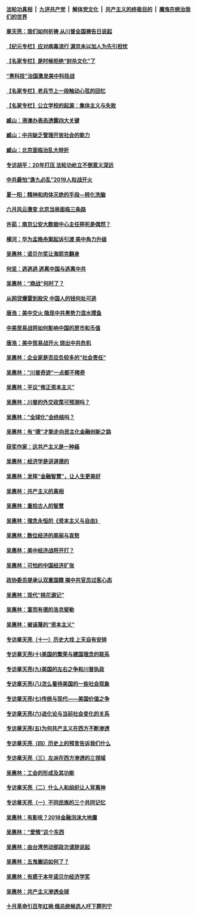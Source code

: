 ####  [法轮功真相](../../../../basic/blob/master/README.md?t=07021802) &nbsp;|&nbsp; [九评共产党](../../../../9ping.md/blob/master/README.md?t=07021802) &nbsp;|&nbsp; [解体党文化](../../../../jtdwh.md/blob/master/README.md?t=07021802)  &nbsp;|&nbsp; [共产主义的终极目的](../../../../gczydzjmd.md/blob/master/README.md?t=07021802) &nbsp;|&nbsp; [魔鬼在统治我们的世界](../../../../mgztzwmdsj.md/blob/master/README.md?t=07021802) 

#### [章天亮：我们如何祈祷 从川普全国祷告日说起](../pages/nsc423/n11944627.md?t=07021802) 

#### [【纪元专栏】应对病毒流行 渥京未以加人为先引担忧](../pages/nsc423/n11875714.md?t=07021802) 

#### [【名家专栏】是时候拒绝“封杀文化”了](../pages/nsc423/n11814093.md?t=07021802) 

#### [“黑科技”治国激发美中科技战](../pages/nsc423/n11638056.md?t=07021802) 

#### [【名家专栏】老兵节上一段触动心弦的回忆](../pages/nsc423/n11646016.md?t=07021802) 

#### [【名家专栏】公立学校的起源：集体主义与失败](../pages/nsc423/n11601833.md?t=07021802) 

#### [臧山：港澳办表态透露四大关键](../pages/nsc423/n11421628.md?t=07021802) 

#### [臧山：中共缺乏管理开放社会的能力](../pages/nsc423/n11407457.md?t=07021802) 

#### [臧山：北京面临治乱大转折](../pages/nsc423/n11406895.md?t=07021802) 

#### [专访胡平：20年打压 法轮功屹立不倒意义深远](../pages/nsc423/n11398800.md?t=07021802) 

#### [中共最怕“逢九必乱”2019人权战开火](../pages/nsc423/n11385248.md?t=07021802) 

#### [夏一阳：精神和肉体灭绝的手段—转化洗脑](../pages/nsc423/n11368250.md?t=07021802) 

#### [六月风云激变 北京当局面临三条路](../pages/nsc423/n11313668.md?t=07021802) 

#### [许茹：南京公安大数据中心主任猝死是偶然？](../pages/nsc423/n11064744.md?t=07021802) 

#### [横河：华为孟晚舟案起诉引渡 美中角力升级](../pages/nsc423/n11027230.md?t=07021802) 

#### [吴惠林：诺贝尔奖让海耶克翻身](../pages/nsc423/n10890049.md?t=07021802) 

#### [何坚：逃逃逃 逃离中国与逃离中共](../pages/nsc423/n10592891.md?t=07021802) 

#### [吴惠林：“商战”何时了？](../pages/nsc423/n10573558.md?t=07021802) 

#### [从网贷爆雷到股灾 中国人的钱何处可逃](../pages/nsc423/n10572800.md?t=07021802) 

#### [唐浩：美中交火 隐现中共黑势力混水摸鱼](../pages/nsc423/n10544040.md?t=07021802) 

#### [中美贸易战将如何影响中国的房市和币值](../pages/nsc423/n10543697.md?t=07021802) 

#### [唐浩：美中贸易战开火 烧出中共危机](../pages/nsc423/n10540126.md?t=07021802) 

#### [吴惠林：企业家是否应负较多的“社会责任”](../pages/nsc423/n10535022.md?t=07021802) 

#### [吴惠林：“川普奇迹”一点都不稀奇](../pages/nsc423/n10512808.md?t=07021802) 

#### [吴惠林：平议“修正资本主义”](../pages/nsc423/n10495724.md?t=07021802) 

#### [吴惠林：川普的外交政策可预测吗？](../pages/nsc423/n10462387.md?t=07021802) 

#### [吴惠林：“全球化”会终结吗？](../pages/nsc423/n10452838.md?t=07021802) 

#### [吴惠林：有“德”才能走向民主化金融创新之路](../pages/nsc423/n10432292.md?t=07021802) 

#### [获奖作家：这共产主义是一种癌](../pages/nsc423/n10431541.md?t=07021802) 

#### [吴惠林：经济学是讲道德的](../pages/nsc423/n10398014.md?t=07021802) 

#### [吴惠林：发挥“金融智慧”，让人生更美好](../pages/nsc423/n10375019.md?t=07021802) 

#### [吴惠林：共产主义的真相](../pages/nsc423/n10351394.md?t=07021802) 

#### [吴惠林：重拾古人的智慧](../pages/nsc423/n10337691.md?t=07021802) 

#### [吴惠林：理念永恒的《资本主义与自由》](../pages/nsc423/n10316274.md?t=07021802) 

#### [吴惠林：数位经济的美丽与哀愁](../pages/nsc423/n10292946.md?t=07021802) 

#### [吴惠林：美中经济战将开打？](../pages/nsc423/n10258825.md?t=07021802) 

#### [吴惠林：可怕的中国经济扩张](../pages/nsc423/n10219147.md?t=07021802) 

#### [政协委员提承认双重国籍 揭中共官员过客心态](../pages/nsc423/n10208809.md?t=07021802) 

#### [吴惠林：现代“桃花源记”](../pages/nsc423/n10185234.md?t=07021802) 

#### [吴惠林：富而有德的洛克斐勒](../pages/nsc423/n10142264.md?t=07021802) 

#### [吴惠林：被诬蔑的“资本主义”](../pages/nsc423/n10124816.md?t=07021802) 

#### [专访章天亮（十一）历史大戏 上天自有安排](../pages/nsc423/n10094905.md?t=07021802) 

#### [专访章天亮(十)美国的繁荣与建国理念的联系](../pages/nsc423/n10094899.md?t=07021802) 

#### [专访章天亮(九)美国的左右之争和川普执政](../pages/nsc423/n10094889.md?t=07021802) 

#### [专访章天亮(八)怎么看待美国的一些社会现象](../pages/nsc423/n10094857.md?t=07021802) 

#### [专访章天亮(七)传统与现代——美国价值之争](../pages/nsc423/n10093140.md?t=07021802) 

#### [专访章天亮(六)进化论与当前社会变化的关系](../pages/nsc423/n10092036.md?t=07021802) 

#### [专访章天亮(五)为何共产主义在西方不断渗透](../pages/nsc423/n10083620.md?t=07021802) 

#### [专访章天亮（四）历史上的预言告诉我们什么](../pages/nsc423/n10083606.md?t=07021802) 

#### [专访章天亮（三）左派在西方渗透的三领域](../pages/nsc423/n10081115.md?t=07021802) 

#### [吴惠林：工会的形成及其功能](../pages/nsc423/n10080633.md?t=07021802) 

#### [专访章天亮（二）什么人和组织让人背离神](../pages/nsc423/n10076637.md?t=07021802) 

#### [专访章天亮（一）不同民族的三个共同记忆](../pages/nsc423/n10074188.md?t=07021802) 

#### [吴惠林：有影呒？2018金融泡沫大地震](../pages/nsc423/n10040534.md?t=07021802) 

#### [吴惠林：“爱情”这个东西](../pages/nsc423/n10019423.md?t=07021802) 

#### [吴惠林：由台湾劳动部政次请辞说起](../pages/nsc423/n9979679.md?t=07021802) 

#### [吴惠林：五鬼搬运如何了？](../pages/nsc423/n9925338.md?t=07021802) 

#### [吴惠林：有感于本年诺贝尔经济学奖](../pages/nsc423/n9871883.md?t=07021802) 

#### [吴惠林：共产主义渗透全球](../pages/nsc423/n9812748.md?t=07021802) 

#### [十月革命引百年红祸 俄总统候选人吁下葬列宁](../pages/nsc423/n9810182.md?t=07021802) 

